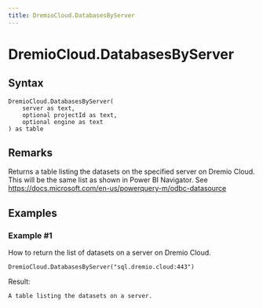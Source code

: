 ```yaml
---
title: DremioCloud.DatabasesByServer
---
```


# DremioCloud.DatabasesByServer



## Syntax

```powerquery
DremioCloud.DatabasesByServer(
    server as text,
    optional projectId as text,
    optional engine as text
) as table
```


## Remarks

Returns a table listing the datasets on the specified server on Dremio Cloud. This will be the same list as shown in Power BI Navigator. See https://docs.microsoft.com/en-us/powerquery-m/odbc-datasource


## Examples

### Example #1 
How to return the list of datasets on a server on Dremio Cloud.
```powerquery
DremioCloud.DatabasesByServer("sql.dremio.cloud:443")
```

Result: 
```powerquery
A table listing the datasets on a server.
```



